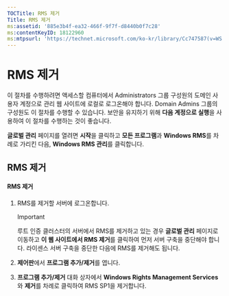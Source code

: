 ```yaml
---
TOCTitle: RMS 제거
Title: RMS 제거
ms:assetid: '885e3b4f-ea32-466f-9f7f-d8440b0f7c28'
ms:contentKeyID: 18122960
ms:mtpsurl: 'https://technet.microsoft.com/ko-kr/library/Cc747587(v=WS.10)'
---
```


RMS 제거
========

이 절차를 수행하려면 액세스할 컴퓨터에서 Administrators 그룹 구성원의 도메인 사용자 계정으로 관리 웹 사이트에 로컬로 로그온해야 합니다. Domain Admins 그룹의 구성원도 이 절차를 수행할 수 있습니다. 보안을 유지하기 위해 **다음 계정으로 실행**을 사용하여 이 절차를 수행하는 것이 좋습니다.

**글로벌 관리** 페이지를 열려면 **시작**을 클릭하고 **모든 프로그램**과 **Windows RMS**를 차례로 가리킨 다음, **Windows RMS 관리**를 클릭합니다.

RMS 제거
--------

#### RMS 제거

1.  RMS를 제거할 서버에 로그온합니다.

    > [!IMPORTANT]  
    > 루트 인증 클러스터의 서버에서 RMS를 제거하고 있는 경우 **글로벌 관리** 페이지로 이동하고 **이 웹 사이트에서 RMS 제거**를 클릭하여 먼저 서버 구축을 중단해야 합니다. 라이센스 서버 구축을 중단한 다음에 RMS를 제거해도 됩니다. 

2.  **제어판**에서 **프로그램 추가/제거**를 엽니다.

3.  **프로그램 추가/제거** 대화 상자에서 **Windows Rights Management Services**와 **제거**를 차례로 클릭하여 RMS SP1을 제거합니다.
